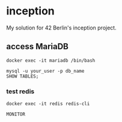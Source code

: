 # inception
My solution for 42 Berlin's inception project.

## access MariaDB
```shell
docker exec -it mariadb /bin/bash
```

```shell
mysql -u your_user -p db_name
SHOW TABLES;
```

### test redis
```shell
docker exec -it redis redis-cli

MONITOR
```
